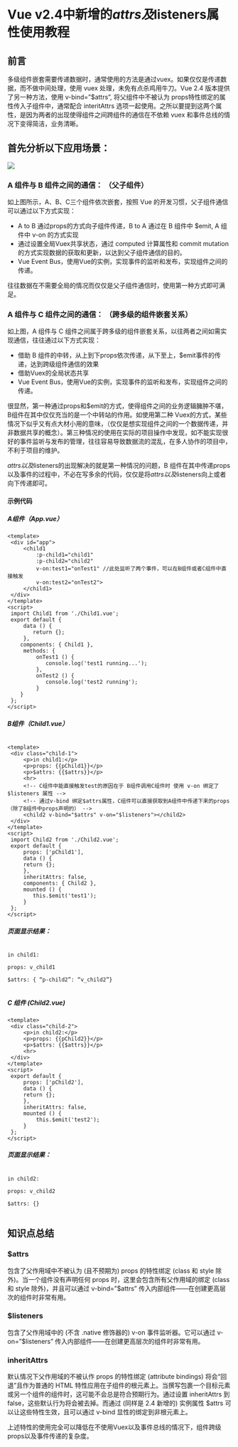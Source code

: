 # Vue v2.4中新增的$attrs及$listeners属性使用教程

## 前言

多级组件嵌套需要传递数据时，通常使用的方法是通过vuex。如果仅仅是传递数据，而不做中间处理，使用 vuex 处理，未免有点杀鸡用牛刀。Vue 2.4 版本提供了另一种方法，使用 v-bind=”$attrs”, 将父组件中不被认为 props特性绑定的属性传入子组件中，通常配合 interitAttrs 选项一起使用。之所以要提到这两个属性，是因为两者的出现使得组件之间跨组件的通信在不依赖 vuex 和事件总线的情况下变得简洁，业务清晰。

## 首先分析以下应用场景：

![](http://www.alonehero.com/wp-content/uploads/2017/12/IMG_0002-1024x634.jpg)

### A 组件与 B 组件之间的通信： （父子组件）

如上图所示，A、B、C三个组件依次嵌套，按照 Vue 的开发习惯，父子组件通信可以通过以下方式实现：

* A to B 通过props的方式向子组件传递，B to A 通过在 B 组件中 $emit, A 组件中 v-on 的方式实现
* 通过设置全局Vuex共享状态，通过 computed 计算属性和 commit mutation的方式实现数据的获取和更新，以达到父子组件通信的目的。
* Vue Event Bus，使用Vue的实例，实现事件的监听和发布，实现组件之间的传递。

往往数据在不需要全局的情况而仅仅是父子组件通信时，使用第一种方式即可满足。

### A 组件与 C 组件之间的通信： （跨多级的组件嵌套关系）

如上图，A 组件与 C 组件之间属于跨多级的组件嵌套关系，以往两者之间如需实现通信，往往通过以下方式实现：

* 借助 B 组件的中转，从上到下props依次传递，从下至上，$emit事件的传递，达到跨级组件通信的效果
* 借助Vuex的全局状态共享
* Vue Event Bus，使用Vue的实例，实现事件的监听和发布，实现组件之间的传递。


很显然，第一种通过props和$emit的方式，使得组件之间的业务逻辑臃肿不堪，B组件在其中仅仅充当的是一个中转站的作用。如使用第二种 Vuex的方式，某些情况下似乎又有点大材小用的意味，（仅仅是想实现组件之间的一个数据传递，并非数据共享的概念）。第三种情况的使用在实际的项目操作中发现，如不能实现很好的事件监听与发布的管理，往往容易导致数据流的混乱，在多人协作的项目中，不利于项目的维护。


$attrs以及$listeners的出现解决的就是第一种情况的问题，B 组件在其中传递props以及事件的过程中，不必在写多余的代码，仅仅是将$attrs以及$listeners向上或者向下传递即可。



#### 示例代码


##### A组件（App.vue）

```
<template>
 <div id="app">
	 <child1
		 :p-child1="child1"
		 :p-child2="child2"
		 v-on:test1="onTest1" //此处监听了两个事件，可以在B组件或者C组件中直接触发
		 v-on:test2="onTest2"> 
	 </child1>
 </div>
</template>
<script>
 import Child1 from './Child1.vue';
 export default {
	 data () {
	 	return {};
	 },
 	components: { Child1 },
	 methods: {
		 onTest1 () {
		 	console.log('test1 running...');
		 },
		 onTest2 () {
		 	console.log('test2 running');
		 }
 	}
 };
</script>

```
##### B组件（Child1.vue）


```

<template>
 <div class="child-1">
	 <p>in child1:</p>
	 <p>props: {{pChild1}}</p>
	 <p>$attrs: {{$attrs}}</p>
	 <hr>
	 <!-- C组件中能直接触发test的原因在于 B组件调用C组件时 使用 v-on 绑定了$listeners 属性 -->
	 <!-- 通过v-bind 绑定$attrs属性，C组件可以直接获取到A组件中传递下来的props（除了B组件中props声明的） -->
	 <child2 v-bind="$attrs" v-on="$listeners"></child2>
 </div>
</template>
<script>
 import Child2 from './Child2.vue';
 export default {
	 props: ['pChild1'],
	 data () {
	 return {};
	 },
	 inheritAttrs: false,
	 components: { Child2 },
	 mounted () {
	 	this.$emit('test1');
	 }
 };
</script>

```

##### 页面显示结果：

```

in child1:

props: v_child1

$attrs: { “p-child2”: “v_child2”}


```


##### C 组件 (Child2.vue)


```
<template>
 <div class="child-2">
	 <p>in child2:</p>
	 <p>props: {{pChild2}}</p>
	 <p>$attrs: {{$attrs}}</p>
	 <hr>
 </div>
</template>
<script>
 export default {
	 props: ['pChild2'],
	 data () {
	 return {};
	 },
	 inheritAttrs: false,
	 mounted () {
		 this.$emit('test2');
	 }
 };
</script>

```

##### 页面显示结果：

```

in child2:

props: v_child2

$attrs: {}


```

## 知识点总结


### $attrs

包含了父作用域中不被认为 (且不预期为) props 的特性绑定 (class 和 style 除外)。当一个组件没有声明任何 props 时，这里会包含所有父作用域的绑定 (class 和 style 除外)，并且可以通过 v-bind=”$attrs” 传入内部组件——在创建更高层次的组件时非常有用。


### $listeners

包含了父作用域中的 (不含 .native 修饰器的) v-on 事件监听器。它可以通过 v-on=”$listeners” 传入内部组件——在创建更高层次的组件时非常有用。

### inheritAttrs


默认情况下父作用域的不被认作 props 的特性绑定 (attribute bindings) 将会“回退”且作为普通的 HTML 特性应用在子组件的根元素上。当撰写包裹一个目标元素或另一个组件的组件时，这可能不会总是符合预期行为。通过设置 inheritAttrs 到 false，这些默认行为将会被去掉。而通过 (同样是 2.4 新增的) 实例属性 $attrs 可以让这些特性生效，且可以通过 v-bind 显性的绑定到非根元素上。



上述特性的使用完全可以降低在不使用Vuex以及事件总线的情况下，组件跨级props以及事件传递的复杂度。

